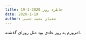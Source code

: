 ```yaml
---
title: خاطره روز 2020-1-19
date: 2020-1-19
author: شعبان محمد حسنی
---
```


امروزم یه روز عادی بود مثل روزای گذشته.